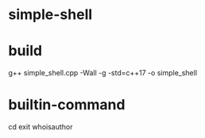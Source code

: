 # simple-shell

# build
  g++ simple_shell.cpp -Wall -g -std=c++17 -o simple_shell

# builtin-command
cd
exit
whoisauthor
